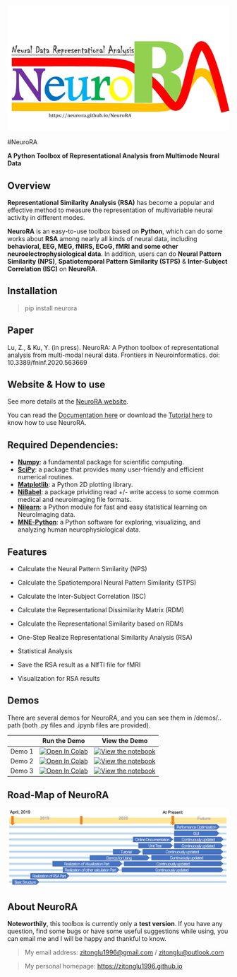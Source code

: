![ ](img/logo.jpg " ")

#NeuroRA

**A Python Toolbox of Representational Analysis from Multimode Neural Data**

## Overview
**Representational Similarity Analysis (RSA)** has become a popular and effective method to measure the representation of multivariable neural activity in different modes.

**NeuroRA** is an easy-to-use toolbox based on **Python**, which can do some works about **RSA** among nearly all kinds of neural data, including **behavioral, EEG, MEG, fNIRS, ECoG, fMRI and some other neuroelectrophysiological data**.
In addition, users can do **Neural Pattern Similarity (NPS)**, **Spatiotemporal Pattern Similarity (STPS)** & **Inter-Subject Correlation (ISC)** on **NeuroRA**.

## Installation
> pip install neurora

## Paper

Lu, Z., & Ku, Y. (in press). NeuroRA: A Python toolbox of representational analysis from multi-modal neural data. Frontiers in Neuroinformatics. doi: 10.3389/fninf.2020.563669

## Website & How to use
See more details at the [NeuroRA website](https://neurora.github.io/NeuroRA/).

You can read the [Documentation here](https://neurora.github.io/documentation/index.html) or download the [Tutorial here](https://neurora.github.io/NeuroRA/neurora/Tutorial.pdf) to know how to use NeuroRA.

## Required Dependencies:

- **[Numpy](http://www.numpy.org)**: a fundamental package for scientific computing.
- **[SciPy](https://www.scipy.org/scipylib/index.html)**: a package that provides many user-friendly and efficient numerical routines.
- **[Matplotlib](https://matplotlib.org)**: a Python 2D plotting library.
- **[NiBabel](https://nipy.org/nibabel/)**: a package prividing read +/- write access to some common medical and neuroimaging file formats.
- **[Nilearn](https://nilearn.github.io/)**: a Python module for fast and easy statistical learning on NeuroImaging data.
- **[MNE-Python](https://mne.tools/)**: a Python software for exploring, visualizing, and analyzing human neurophysiological data.

## Features

- Calculate the Neural Pattern Similarity (NPS)

- Calculate the Spatiotemporal Neural Pattern Similarity (STPS)

- Calculate the Inter-Subject Correlation (ISC)

- Calculate the Representational Dissimilarity Matrix (RDM)

- Calculate the Representational Similarity based on RDMs

- One-Step Realize Representational Similarity Analysis (RSA)

- Statistical Analysis

- Save the RSA result as a NIfTI file for fMRI

- Visualization for RSA results

## Demos
There are several demos for NeuroRA, and you can see them in /demos/.. path (both .py files and .ipynb files are provided).

|   | Run the Demo | View the Demo |
| - | --- | ---- |
| Demo 1 | [![Open In Colab](https://colab.research.google.com/assets/colab-badge.svg)](https://colab.research.google.com/github/neurora/NeuroRA/blob/master/demo/NeuroRA_Demo1.ipynb) | [![View the notebook](https://img.shields.io/badge/render-nbviewer-orange.svg)](https://nbviewer.jupyter.org/github/neurora/NeuroRA/blob/master/demo/NeuroRA_Demo1.ipynb) |
| Demo 2 | [![Open In Colab](https://colab.research.google.com/assets/colab-badge.svg)](https://colab.research.google.com/github/neurora/NeuroRA/blob/master/demo/NeuroRA_Demo2.ipynb) | [![View the notebook](https://img.shields.io/badge/render-nbviewer-orange.svg)](https://nbviewer.jupyter.org/github/neurora/NeuroRA/blob/master/demo/NeuroRA_Demo2.ipynb) |
| Demo 3 | [![Open In Colab](https://colab.research.google.com/assets/colab-badge.svg)](https://colab.research.google.com/github/neurora/NeuroRA/blob/master/demo/NeuroRA_Demo3.ipynb) | [![View the notebook](https://img.shields.io/badge/render-nbviewer-orange.svg)](https://nbviewer.jupyter.org/github/neurora/NeuroRA/blob/master/demo/NeuroRA_Demo3.ipynb) |

## Road-Map of NeuroRA

![ ](img/road-map.png " ")

## About NeuroRA
**Noteworthily**, this toolbox is currently only a **test version**. 
If you have any question, find some bugs or have some useful suggestions while using, you can email me and I will be happy and thankful to know.
>My email address: 
>zitonglu1996@gmail.com / zitonglu@outlook.com

>My personal homepage:
>https://zitonglu1996.github.io
